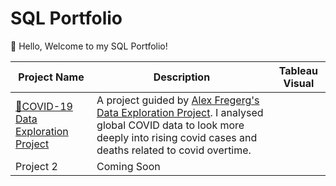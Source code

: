 # SQL Portfolio
👋 Hello, 
Welcome to my SQL Portfolio!

| Project Name | Description | Tableau Visual | 
|--------------|-------------|---------------|
|[🦠COVID-19 Data Exploration Project](https://github.com/aro1248/SQL--Code/blob/main/COVID-19%20Portfolio%20Query.sql) | A project guided by [Alex Fregerg's Data Exploration Project](https://www.youtube.com/watch?v=qfyynHBFOsM&list=PLUaB-1hjhk8H48Pj32z4GZgGWyylqv85f&index=2). I analysed global COVID data to look more deeply into rising covid cases and deaths related to covid overtime.|
| Project 2 | Coming Soon | |
